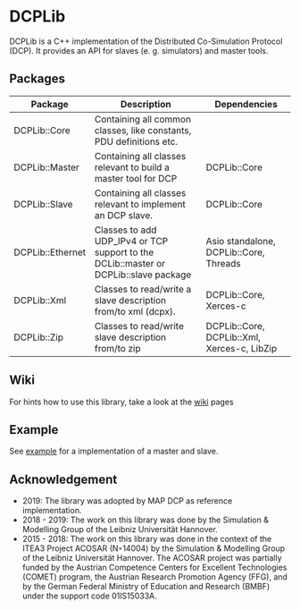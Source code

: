 # DCPLib #

DCPLib is a C++ implementation of the Distributed Co-Simulation Protocol (DCP). It provides an API for slaves (e. g. simulators) and master tools. 

## Packages ##
| Package          | Description | Dependencies                           |
|------------------|-------------|----------------------------------------|
| DCPLib::Core     | Containing all common classes, like constants, PDU definitions etc.            |                                        |
| DCPLib::Master   | Containing all classes relevant to build a master tool for DCP            | DCPLib::Core                           |
| DCPLib::Slave    | Containing all classes relevant to implement an DCP slave.             | DCPLib::Core                           |
| DCPLib::Ethernet | Classes to add UDP_IPv4 or TCP support to the DCLib::master or DCPLib::slave package            | Asio standalone, DCPLib::Core, Threads |
| DCPLib::Xml | Classes to read/write a slave description from/to xml (dcpx).           | DCPLib::Core, Xerces-c |
| DCPLib::Zip | Classes to read/write slave description from/to zip           | DCPLib::Core, DCPLib::Xml, Xerces-c, LibZip|
## Wiki ##
For hints how to use this library, take a look at the [wiki](https://github.com/modelica/DCPLib/wiki) pages
## Example ##
See [example](example) for a implementation of a master and slave.

## Acknowledgement ##
- 2019: The library was adopted by MAP DCP as reference implementation.
- 2018 - 2019: The work on this library was done by the Simulation & Modelling Group of the Leibniz Universität Hannover.
- 2015 - 2018: The work on this library was done in the context of the ITEA3 Project ACOSAR (N◦14004) by the Simulation & Modelling Group of the Leibniz Universität Hannover. The ACOSAR project was partially funded by the Austrian Competence Centers for Excellent Technologies (COMET) program, the Austrian Research Promotion Agency (FFG), and by the German Federal Ministry of Education and Research (BMBF) under the support code 01lS15033A.

